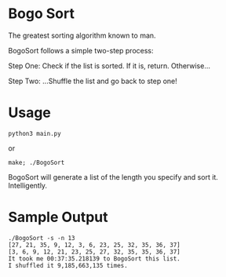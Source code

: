 Bogo Sort
======

The greatest sorting algorithm known to man.

BogoSort follows a simple two-step process:

Step One: Check if the list is sorted. If it is, return. Otherwise...

Step Two: ...Shuffle the list and go back to step one!


Usage
======

    python3 main.py

or

    make; ./BogoSort

BogoSort will generate a list of the length you specify and sort it. Intelligently.

Sample Output
======
    
    ./BogoSort -s -n 13
    [27, 21, 35, 9, 12, 3, 6, 23, 25, 32, 35, 36, 37]
    [3, 6, 9, 12, 21, 23, 25, 27, 32, 35, 35, 36, 37]
    It took me 00:37:35.218139 to BogoSort this list.
    I shuffled it 9,185,663,135 times.
